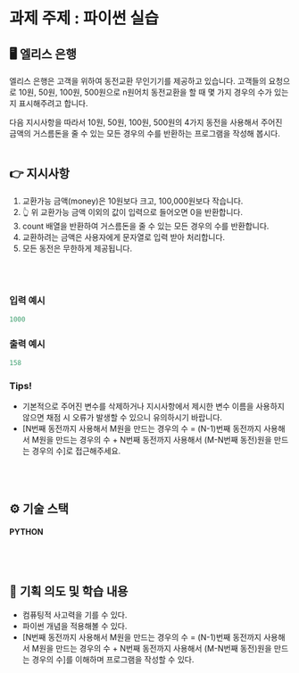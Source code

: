 # 과제 주제 : 파이썬 실습


## 🖥️ 엘리스 은행
엘리스 은행은 고객을 위하여 동전교환 무인기기를 제공하고 있습니다. 고객들의 요청으로 10원, 50원, 100원, 500원으로 n원어치 동전교환을 할 때 몇 가지 경우의 수가 있는지 표시해주려고 합니다.
<br>

다음 지시사항을 따라서 10원, 50원, 100원, 500원의 4가지 동전을 사용해서 주어진 금액의 거스름돈을 줄 수 있는 모든 경우의 수를 반환하는 프로그램을 작성해 봅시다.
<br>
<br>

## 👉 지시사항
1. 교환가능 금액(money)은 10원보다 크고, 100,000원보다 작습니다.
2. 👆 위 교환가능 금액 이외의 값이 입력으로 들어오면 0을 반환합니다.
4. count 배열을 반환하여 거스름돈을 줄 수 있는 모든 경우의 수를 반환합니다.
5. 교환하려는 금액은 사용자에게 문자열로 입력 받아 처리합니다.
6. 모든 동전은 무한하게 제공됩니다.

<br>
<br>


### 입력 예시
```python
1000
```

### 출력 예시
```python
158
```

### Tips!
- 기본적으로 주어진 변수를 삭제하거나 지시사항에서 제시한 변수 이름을 사용하지 않으면 채점 시 오류가 발생할 수 있으니 유의하시기 바랍니다.
- [N번째 동전까지 사용해서 M원을 만드는 경우의 수 = (N-1)번째 동전까지 사용해서 M원을 만드는 경우의 수 + N번째 동전까지 사용해서 (M-N번째 동전)원을 만드는 경우의 수]로 접근해주세요.

<br>
<br>

## ⚙️ 기술 스택
#### PYTHON

<br>
<br>

## 📌 기획 의도 및 학습 내용
- 컴퓨팅적 사고력을 기를 수 있다.
- 파이썬 개념을 적용해볼 수 있다.
- [N번째 동전까지 사용해서 M원을 만드는 경우의 수 = (N-1)번째 동전까지 사용해서 M원을 만드는 경우의 수 + N번째 동전까지 사용해서 (M-N번째 동전)원을 만드는 경우의 수]를 이해하며 프로그램을 작성할 수 있다.


